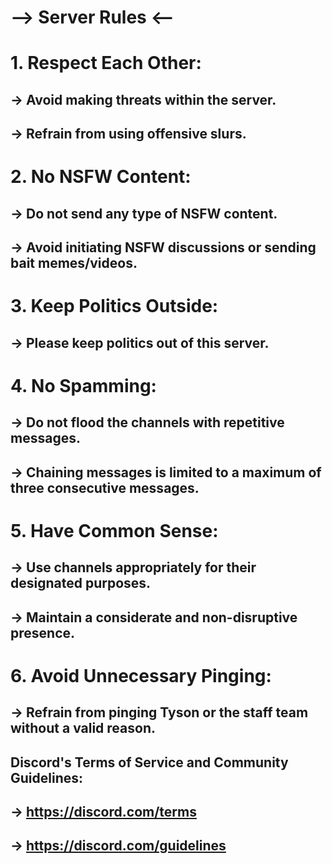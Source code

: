 # --> Server Rules <--

# 1. Respect Each Other:
## -> Avoid making threats within the server.
## -> Refrain from using offensive slurs.

# 2. No NSFW Content:
## -> Do not send any type of NSFW content.
## -> Avoid initiating NSFW discussions or sending bait memes/videos.

# 3. Keep Politics Outside:
## -> Please keep politics out of this server.

# 4. No Spamming:
## -> Do not flood the channels with repetitive messages.
## -> Chaining messages is limited to a maximum of three consecutive messages.

# 5. Have Common Sense:
## -> Use channels appropriately for their designated purposes.
## -> Maintain a considerate and non-disruptive presence.

# 6. Avoid Unnecessary Pinging:
## -> Refrain from pinging Tyson or the staff team without a valid reason.

## Discord's Terms of Service and Community Guidelines:
## -> https://discord.com/terms
## -> https://discord.com/guidelines
